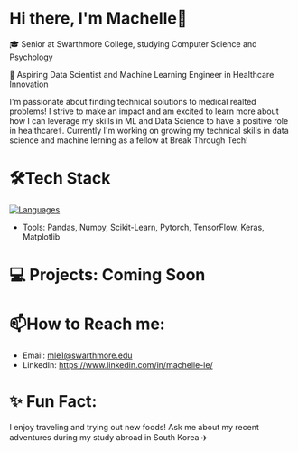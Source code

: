 # Hi there, I'm Machelle👋

🎓 Senior at Swarthmore College, studying Computer Science and Psychology

🔭 Aspiring Data Scientist and Machine Learning Engineer in Healthcare Innovation

I'm passionate about finding technical solutions to medical realted problems! I strive to make an impact and am excited to learn more about how I can leverage my skills in ML and Data Science to have a positive role in healthcare⚕️. Currently I'm working on growing my technical skills in data science and machine lerning as a fellow at Break Through Tech!

# 🛠️Tech Stack
[![Languages](https://skillicons.dev/icons?i=py,cpp,js,r,html,css)](https://skillicons.dev)

- Tools: Pandas, Numpy, Scikit-Learn, Pytorch, TensorFlow, Keras, Matplotlib

# 💻 Projects: Coming Soon


# 📫How to Reach me:
- Email: mle1@swarthmore.edu
- LinkedIn: https://www.linkedin.com/in/machelle-le/

# ✨ Fun Fact:
I enjoy traveling and trying out new foods! Ask me about my recent adventures during my study abroad in South Korea ✈️






<!--
**machellee/machellee** is a ✨ _special_ ✨ repository because its `README.md` (this file) appears on your GitHub profile.

Here are some ideas to get you started:

- 🔭 I’m currently working on ...
- 🌱 I’m currently learning ...
- 👯 I’m looking to collaborate on ...
- 🤔 I’m looking for help with ...
- 💬 Ask me about ...
- 📫 How to reach me: ...
- 😄 Pronouns: ...
- ⚡ Fun fact: ...
-->
